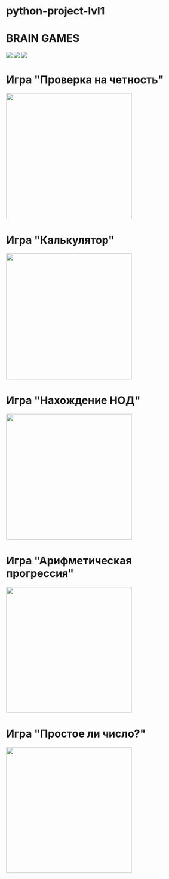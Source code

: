 # python-project-lvl1
# BRAIN GAMES
<a href="https://codeclimate.com/github/YuliaZZZ/python-project-lvl1/maintainability"><img src="https://api.codeclimate.com/v1/badges/0feb08888d8d0fd17a8c/maintainability" /></a>
<a href="https://codeclimate.com/github/YuliaZZZ/python-project-lvl1/test_coverage"><img src="https://api.codeclimate.com/v1/badges/0feb08888d8d0fd17a8c/test_coverage" /></a>
<a href="https://travis-ci.org/YuliaZZZ/python-project-lvl1"><img src="https://travis-ci.org/YuliaZZZ/python-project-lvl1.svg?branch=master"></a>
# Игра "Проверка на четность"
<a href="https://asciinema.org/a/294640"><img src="https://asciinema.org/a/lZmJKg3TT3BWqohxSOYhMjJvH.png" width="336"/></a>
# Игра "Калькулятор"
<a href="https://asciinema.org/a/294641?theme=tango"><img src="https://asciinema.org/a/lZmJKg3TT3BWqohxSOYhMjJvH.png" width="336"/></a>
# Игра "Нахождение НОД"
<a href="https://asciinema.org/a/294642?theme=tango"><img src="https://asciinema.org/a/lZmJKg3TT3BWqohxSOYhMjJvH.png" width="336"/></a>
# Игра "Арифметическая прогрессия"
<a href="https://asciinema.org/a/294643?theme=tango"><img src="https://asciinema.org/a/lZmJKg3TT3BWqohxSOYhMjJvH.png" width="336"/></a>
# Игра "Простое ли число?"
<a href="https://asciinema.org/a/294636?theme=tango"><img src="https://asciinema.org/a/lZmJKg3TT3BWqohxSOYhMjJvH.png" width="336"/></a>
